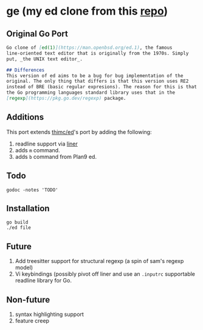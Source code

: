 # ge (my ed clone from this [repo](https://github.com/thimc/ed))

## Original Go Port

```md
Go clone of [ed(1)](https://man.openbsd.org/ed.1), the famous
line-oriented text editor that is originally from the 1970s. Simply
put, _the UNIX text editor_.

## Differences
This version of ed aims to be a bug for bug implementation of the
original. The only thing that differs is that this version uses RE2
instead of BRE (basic regular expresions). The reason for this is that
the Go programming languages standard library uses that in the
[regexp](https://pkg.go.dev/regexp) package.
```

## Additions

This port extends [thimc/ed](https://github.com/thimc/ed)'s port by adding
the following:

1. readline support via [liner](https://github.com/peterh/liner)
1. adds `m` command.  
1. adds `b` command from Plan9 ed.  

## Todo

	godoc -notes 'TODO'


## Installation


	go build
	./ed file


## Future


1. Add treesitter support for structural regexp (a spin of sam's regexp
model)  
1. Vi keybindings (possibly pivot off liner and use an `.inputrc`
   supportable readline library for Go.


## Non-future


1. syntax highlighting support
1. feature creep
